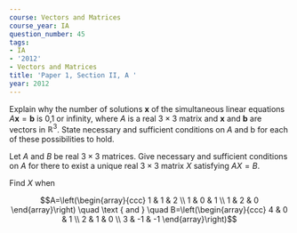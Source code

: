 ```yaml
---
course: Vectors and Matrices
course_year: IA
question_number: 45
tags:
- IA
- '2012'
- Vectors and Matrices
title: 'Paper 1, Section II, A '
year: 2012
---
```




Explain why the number of solutions $\mathbf{x}$ of the simultaneous linear equations $A \mathbf{x}=\mathbf{b}$ is 0,1 or infinity, where $A$ is a real $3 \times 3$ matrix and $\mathbf{x}$ and $\mathbf{b}$ are vectors in $\mathbb{R}^{3}$. State necessary and sufficient conditions on $A$ and $\mathrm{b}$ for each of these possibilities to hold.

Let $A$ and $B$ be real $3 \times 3$ matrices. Give necessary and sufficient conditions on $A$ for there to exist a unique real $3 \times 3$ matrix $X$ satisfying $A X=B$.

Find $X$ when

$$A=\left(\begin{array}{ccc}
1 & 1 & 2 \\
1 & 0 & 1 \\
1 & 2 & 0
\end{array}\right) \quad \text { and } \quad B=\left(\begin{array}{ccc}
4 & 0 & 1 \\
2 & 1 & 0 \\
3 & -1 & -1
\end{array}\right)$$